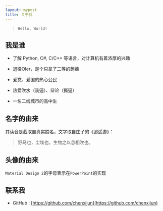 ```yaml
---
layout: mypost
title: 关于我
---
```


> `Hello, World!`

## 我是谁

- 了解 Python, C#, C/C++ 等语言，对计算机有着浓厚的兴趣

- 退役OIer，是个只拿了二等的蒟蒻

- 爱党、爱国的热心公民

- 热爱吹水（装逼）、辩论（撕逼）

- 一名二线城市的高中生

## 名字的由来

其读音是截取自真实姓名，文字取自庄子的《逍遥游》：

> 野马也，尘埃也，生物之以息相吹也。

## 头像的由来

`Material Design 2`的字母表示在`PowerPoint`的实现

## 联系我

- GitHub : [https://github.com/chenxijun](https://github.com/chenxijun)
